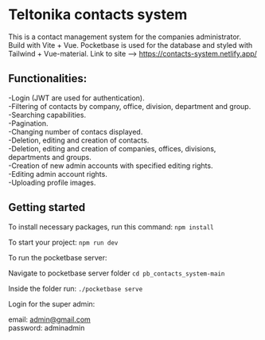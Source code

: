 # Teltonika contacts system

This is a contact management system for the companies administrator. Build with Vite + Vue. Pocketbase is used for the database and styled with Tailwind + Vue-material.
Link to site --> https://contacts-system.netlify.app/

## Functionalities:<br />

-Login (JWT are used for authentication).<br />
-Filtering of contacts by company, office, division, department and group.<br />
-Searching capabilities.<br />
-Pagination.<br />
-Changing number of contacs displayed.<br />
-Deletion, editing and creation of contacts.<br />
-Deletion, editing and creation of companies, offices, divisions, departments and groups.<br />
-Creation of new admin accounts with specified editing rights.<br />
-Editing admin account rights.<br />
-Uploading profile images.<br />

## Getting started

To install necessary packages, run this command:
`npm install `

To start your project:
`npm run dev`

To run the pocketbase server:

Navigate to pocketbase server folder
`cd pb_contacts_system-main`

Inside the folder run:
`./pocketbase serve`

Login for the super admin:

email: admin@gmail.com<br />
password: adminadmin<br />
